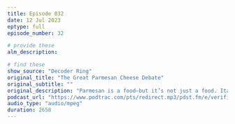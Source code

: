 ```yaml
---
title: Episode 032
date: 12 Jul 2023
eptype: full
episode_number: 32

# provide these
alm_description: 

# find these
show_source: "Decoder Ring"
original_title: "The Great Parmesan Cheese Debate"
original_subtitle: ""
original_description: "Parmesan is a food—but it’s not just a food. Italy’s beloved cheese is often paired with a deep craving for tradition and identity. But its history also involves intrepid immigrants, lucrative businesses and an American version that’s probably available in your local grocery store. After a notorious debunker of Italian-cuisine myths claims this Wisconsin-made product is the real deal, we embark on a quest to answer the question: Has an Italian delicacy been right under our noses this whole time?"
podcast_url: "https://www.podtrac.com/pts/redirect.mp3/pdst.fm/e/verifi.podscribe.com/rss/p/chtbl.com/track/28D492/traffic.megaphone.fm/SLT1264102102.mp3?updated=1689115757"
audio_type: "audio/mpeg"
duration: 2658
---
```

